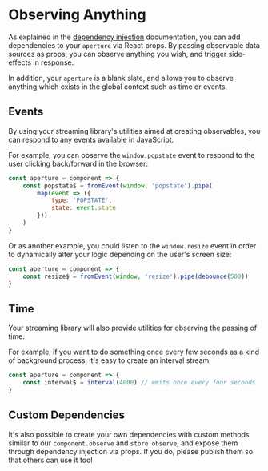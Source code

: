 # Observing Anything

As explained in the [dependency injection](https://refract.js.org/usage/injecting-dependencies) documentation, you can add dependencies to your `aperture` via React props. By passing observable data sources as props, you can observe anything you wish, and trigger side-effects in response.

In addition, your `aperture` is a blank slate, and allows you to observe anything which exists in the global context such as time or events.

## Events

By using your streaming library's utilities aimed at creating observables, you can respond to any events available in JavaScript.

For example, you can observe the `window.popstate` event to respond to the user clicking back/forward in the browser:

```js
const aperture = component => {
    const popstate$ = fromEvent(window, 'popstate').pipe(
        map(event => ({
            type: 'POPSTATE',
            state: event.state
        }))
    )
}
```

Or as another example, you could listen to the `window.resize` event in order to dynamically alter your logic depending on the user's screen size:

```js
const aperture = component => {
    const resize$ = fromEvent(window, 'resize').pipe(debounce(500))
}
```

## Time

Your streaming library will also provide utilities for observing the passing of time.

For example, if you want to do something once every few seconds as a kind of background process, it's easy to create an interval stream:

```js
const aperture = component => {
    const interval$ = interval(4000) // emits once every four seconds
}
```

## Custom Dependencies

It's also possible to create your own dependencies with custom methods similar to our `component.observe` and `store.observe`, and expose them through dependency injection via props. If you do, please publish them so that others can use it too!
